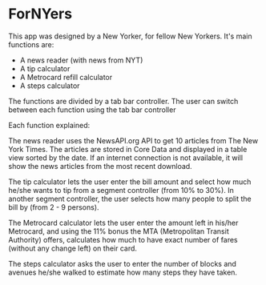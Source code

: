 # ForNYers

This app was designed by a New Yorker, for fellow New Yorkers. It's main functions are:

- A news reader (with news from NYT)
- A tip calculator
- A Metrocard refill calculator
- A steps calculator

The functions are divided by a tab bar controller. The user can switch between each function using the tab bar controller

Each function explained:

The news reader uses the NewsAPI.org API to get 10 articles from The New York Times. The articles are stored in Core Data
and displayed in a table view sorted by the date. If an internet connection is not available, it will show the news articles
from the most recent download.

The tip calculator lets the user enter the bill amount and select how much he/she wants to tip from a segment controller
(from 10% to 30%). In another segment controller, the user selects how many people to split the bill by (from 2 - 9 persons).

The Metrocard calculator lets the user enter the amount left in his/her Metrocard, and using the 11% bonus the MTA 
(Metropolitan Transit Authority) offers, calculates how much to have exact number of fares (without any change left) on their
card.

The steps calculator asks the user to enter the number of blocks and avenues he/she walked to estimate how many steps they
have taken. 


